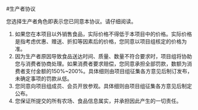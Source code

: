 #生产者协议

您选择生产者角色即表示您已同意本协议。请仔细阅读。

1. 如果您在本项目以外销售食品，实际价格不得低于本项目中的价格。实际价格是指考虑优惠、赠送、折扣等因素后的价格，您同意以项目组核定的价格为准。
2. 因为生产者原因导致食品送达时间、质量、数量不符合要求时，项目组将协助您与消费者协商处理。如果消费者要求赔偿，您同意承担全部罚款，数额为消费者支付金额的150%~200%。具体细则由项目组征集各方意见后制订发布，未确定事项的罚款从低。
3. 您同意向项目组成员、会员开放参观。具体细则由项目组征集各方意见后制定公布。
4. 您保证所提交的所有农场、食品信息属实，并承担因此产生的一切责任。
